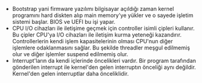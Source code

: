 - Bootstrap yani firmware yazılımı bilgisayar açıldığı zaman kernel programını hard diskten alıp main memory'ye yükler ve o sayede işletim sistemi başlar. BIOS ve UEFI bu işi yapar.
- CPU I/O cihazları ile iletişime geçmek için controller isimli çipleri kullanır. Bu çipler CPU'ya I/O cihazları ile iletişim kurma yeteneği kazandırır.
  Controllerlerin kendi işlem kapasitelerinin olması CPU'nun diğer işlemlere odaklanmasını sağlar. Bu şekilde threadler meşgul edilmemiş olur ve diğer işlemler suspend edilmemiş olur.
- Interrupt'ların da kendi içlerinde öncelikleri vardır. Bir program tarafından gönderilen interrupt ile kernel'den gelen interruptın önceliği aynı değildir. Kernel'den gelen interruptlar daha önceliklidir.
